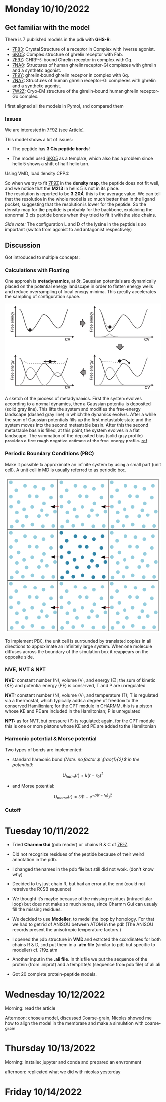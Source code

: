 # Monday 10/10/2022

## Get familiar with the model

There is 7 published models in the pdb with **GHS-R**:
- [7F83](https://www.rcsb.org/structure/7F83): Crystal Structure of a receptor in Complex with inverse agonist.
- [6KO5](https://www.rcsb.org/structure/6KO5): Complex structure of ghrelin receptor with Fab.
- [7F9Z](https://www.rcsb.org/structure/7F9Z): GHRP-6-bound Ghrelin receptor in complex with Gq.
- [7NA8](https://www.rcsb.org/structure/7NA8): Structures of human ghrelin receptor-Gi complexes with ghrelin and a synthetic agonist.
- [7F9Y](https://www.rcsb.org/structure/7F9Y): ghrelin-bound ghrelin receptor in complex with Gq.
- [7NA7](https://www.rcsb.org/structure/7NA7): Structures of human ghrelin receptor-Gi complexes with ghrelin and a synthetic agonist.
- [7W2Z](https://www.rcsb.org/structure/7W2Z): Cryo-EM structure of the ghrelin-bound human ghrelin receptor-Go complex.

I first aligned all the models in Pymol, and compared them.

### Issues

We are interested in [7F9Z](https://www.rcsb.org/structure/7F9Z) (see [Article](https://www.nature.com/articles/s41467-021-25364-2)).  

This model shows a lot of issues:
- The peptide has **3 Cis peptide bonds**!

- The model used [6KO5](https://www.rcsb.org/structure/6KO5) as a template, which also has a problem since helix 5 shows a shift of half helix turn.   

  

Using VMD, load density CPP4:  

So when we try to fit [7F9Z](https://www.rcsb.org/structure/7F9Z) in the **density map**, the peptide does not fit well, and we notice that the **M213** in helix 5 is not in its place.  
The resolution is reported to be **$3.20Å$**, this is the average value. We can tell that the resolution in the whole model is so much better than in the ligand pocket, suggesting that the resolution is lower for the peptide. So the density map for the peptide is probably for the backbone, explaining the abnormal 3 cis peptide bonds when they tried to fit it with the side chains.  

_Side note:_ The configuration L and D of the lysine in the peptide is so important (switch from agonist to and antagonist respectively)

## Discussion

Got introduced to multiple concepts: 

### Calculations with Floating

One approah is **metadynamics**, at $δt$, Gaussian potentials are dynamically placed on the potential energy landscape in order to flatten energy wells and reduce oversampling of local energy minima. This greatly accelerates the sampling of configuration space.

 ![metadynamics](../images/metadynamics.png)





A sketch of the process of metadynamics. First the system evolves according to a normal dynamics, then a Gaussian potential is deposited (solid gray line). This lifts the system and modifies the free-energy landscape (dashed gray line) in which the dynamics evolves. After a while the sum of Gaussian potentials fills up the first metastable state and the system moves into the second metastable basin. After this the second metastable basin is filled, at this point, the system evolves in a flat landscape. The summation of the deposited bias (solid gray profile) provides a first rough negative estimate of the free-energy profile. [ref](https://parrinello.ethz.ch/research/metadynamics.html)

### Periodic Boundary Conditions (PBC)

Make it possible to approximate an infinite system by using a small part (unit cell). A unit cell in MD is usually referred to as periodic box.

![PBC](../images/pbc.png)

To implement PBC, the unit cell is surrounded by translated copies in all directions to approximate an infinitely large system. When one molecule diffuses across the boundary of the simulation box it reappears on the opposite side. 

### NVE, NVT & NPT

**NVE:** constant number (N), volume (V), and energy (E); the sum of kinetic (KE) and potential energy (PE) is conserved, T and P are unregulated

**NVT:** constant number (N), volume (V), and temperature (T); T is regulated via a thermostat, which typically adds a degree of freedom to the conserved Hamiltonian; for the CPT module in CHARMM, this is a piston whose KE and PE are included in the Hamiltonian; P is unregulated

**NPT:** as for NVT, but pressure (P) is regulated; again, for the CPT module this is one or more pistons whose KE and PE are added to the Hamiltonian

### Harmonic potential & Morse potential

Two types of bonds are implemented:

- standard harmonic bond _(Note: no factor $ \frac{1}{2} $ in the potential)_:

 $$ U_{harm}(r)=k(r-r_{0})^2$$

- and Morse potential:

$$U_{morse}(r)=D(1-e^{-\rho(r-r_{0})})^2$$

### Cutoff



# Tuesday 10/11/2022

- Tried **Charmm Gui** (pdb reader) on chains R & C of [7F9Z](https://www.rcsb.org/structure/7F9Z).

- Did not recognize residues of the peptide because of their weird annotation in the pdb.

- I changed the names in the pdb file but still did not work. (don't know why)

- Decided to try just chain R, but had an error at the end (could not retreive the RCSB sequence)

- We thought it's maybe because of the missing residues (intracellular loop) but does not make so much sense, since Charmm Gui can usualy fill the missing residues.

- We decided to use **Modeller**, to model the loop by homology. For that we had to get rid of ANISOU between ATOM in the pdb  (The ANISOU records present the anisotropic temperature factors.)

- I opened the pdb structure in **VMD** and extrcted the coordinates for both chains R & D, and put them in a **.atm file** (similar to pdb but specific to modeller) cf. 7f9z.atm

- Another input in the **.ali file**. In this file we put the sequence of the protein (from uniprot) and a template/s (sequence from pdb file) cf ali.ali 

- Got 20 complete protein-peptide models.

  

# Wednesday  10/12/2022

Morning: read the article

Afternoon: chose a model, discussed Coarse-grain, Nicolas showed me how to align the model in the membrane and make a simulation with coarse-grain



# Thursday  10/13/2022

Morning: installed jupyter and conda and prepared an environment 

afternoon: replicated what we did with nicolas yesterday

# Friday  10/14/2022



